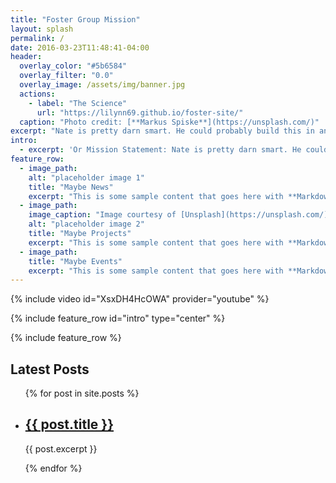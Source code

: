 ```yaml
---
title: "Foster Group Mission"
layout: splash
permalink: /
date: 2016-03-23T11:48:41-04:00
header:
  overlay_color: "#5b6584"
  overlay_filter: "0.0"
  overlay_image: /assets/img/banner.jpg
  actions:
    - label: "The Science"
      url: "https://lilynn69.github.io/foster-site/"
  caption: "Photo credit: [**Markus Spiske**](https://unsplash.com/)"
excerpt: "Nate is pretty darn smart. He could probably build this in an hour. fdjsal;j lkasfjd; jkfsa jfkl jfkdsalkj lfsdak jlkf sdajlk fsdjflk jdfslkjklfss kljdfs lkj lkfsdj lkjfs adlkj fsdklj lkfjas."
intro:
  - excerpt: 'Or Mission Statement: Nate is pretty darn smart. He could probably build this in an hour. Centered with `type="center"`'
feature_row:
  - image_path:
    alt: "placeholder image 1"
    title: "Maybe News"
    excerpt: "This is some sample content that goes here with **Markdown** formatting."    
  - image_path:
    image_caption: "Image courtesy of [Unsplash](https://unsplash.com/)"
    alt: "placeholder image 2"
    title: "Maybe Projects"
    excerpt: "This is some sample content that goes here with **Markdown** formatting."
  - image_path:
    title: "Maybe Events"
    excerpt: "This is some sample content that goes here with **Markdown** formatting."
---
```

{% include video id="XsxDH4HcOWA" provider="youtube" %}

{% include feature_row id="intro" type="center" %}

{% include feature_row %}

<h2>Latest Posts</h2>

<ul>
  {% for post in site.posts %}
    <li>
      <h2><a href="{{ post.url }}">{{ post.title }}</a></h2>
      <p>{{ post.excerpt }}</p>
    </li>
  {% endfor %}
</ul>
